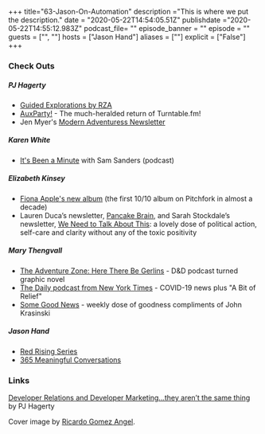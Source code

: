 +++
title="63-Jason-On-Automation"
description ="This is where we put the description."
date = "2020-05-22T14:54:05.51Z"
publishdate ="2020-05-22T14:55:12.983Z"
podcast_file= ""
episode_banner = ""
episode = ""
guests = ["", ""]
hosts = ["Jason Hand"]
aliases = [""]
explicit = ["False"]
+++

### Check Outs

##### PJ Hagerty
* [Guided Explorations by
RZA](https://open.spotify.com/album/2XZkvTFqEDLC7CEM69gR47?si=VZvGd6JmQtOz6djsWj85Jw)
* [AuxParty!](https://auxparty.com/devrel-collective) - The much-heralded return
of Turntable.fm!
* Jen Myer's [Modern Adventuress
Newsletter](https://jenmyers.substack.com/p/13-march-2020)

##### Karen White
* [It's Been a
Minute](https://www.npr.org/podcasts/510317/its-been-a-minute-with-sam-sanders)
with Sam Sanders (podcast)

##### Elizabeth Kinsey
* [Fiona Apple's new
album](https://www.vulture.com/2020/04/fiona-apple-fetch-the-bolt-cutters-songs.html)
(the first 10/10 album on Pitchfork in almost a decade)
* Lauren Duca’s newsletter, [Pancake Brain](https://laurenduca.substack.com/),
and Sarah Stockdale’s newsletter, [We Need to Talk About
This](https://www.wntta.co/): a lovely dose of political action, self-care and
clarity without any of the toxic positivity

##### Mary Thengvall
* [The Adventure Zone: Here There Be Gerlins](https://amzn.to/2VHNQ1M) - D&D
podcast turned graphic novel
* [The Daily podcast from New York
Times](https://www.nytimes.com/column/the-daily) - COVID-19 news plus "A Bit of
Relief"
* [Some Good News](https://www.youtube.com/channel/UCOe_y6KKvS3PdIfb9q9pGug) -
weekly dose of goodness compliments of John Krasinski

##### Jason Hand
* [Red Rising Series](https://amzn.to/2Vrg7un)
* [365 Meaningful Conversations](https://365meaningfulconversations.com/)

### Links
[Developer Relations and Developer Marketing…they aren’t the same
thing](https://medium.com/@aspleenic/developer-relations-and-developer-marketing-they-arent-the-same-thing-35b896159825)
by PJ Hagerty 

Cover image by [Ricardo Gomez
Angel](https://unsplash.com/@ripato?utm_source=unsplash&utm_medium=referral&utm_content=creditCopyText).
